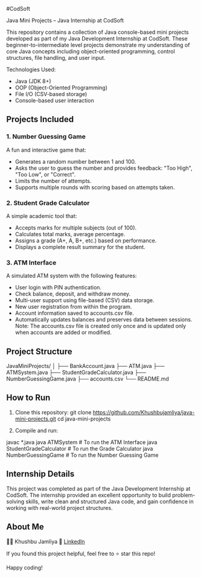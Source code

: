 #CodSoft

Java Mini Projects – Java Internship at CodSoft

This repository contains a collection of Java console-based mini projects developed as part of my Java Development Internship at CodSoft. These beginner-to-intermediate level projects demonstrate my understanding of core Java concepts including object-oriented programming, control structures, file handling, and user input.

Technologies Used:
- Java (JDK 8+)
- OOP (Object-Oriented Programming)
- File I/O (CSV-based storage)
- Console-based user interaction

## Projects Included

###  1. Number Guessing Game
A fun and interactive game that:
- Generates a random number between 1 and 100.
- Asks the user to guess the number and provides feedback: "Too High", "Too Low", or "Correct".
- Limits the number of attempts.
- Supports multiple rounds with scoring based on attempts taken.

###  2. Student Grade Calculator
A simple academic tool that:
- Accepts marks for multiple subjects (out of 100).
- Calculates total marks, average percentage.
- Assigns a grade (A+, A, B+, etc.) based on performance.
- Displays a complete result summary for the student.

###  3. ATM Interface
A simulated ATM system with the following features:
- User login with PIN authentication.
- Check balance, deposit, and withdraw money.
- Multi-user support using file-based (CSV) data storage.
- New user registration from within the program.
- Account information saved to accounts.csv file.
- Automatically updates balances and preserves data between sessions.
 Note: The accounts.csv file is created only once and is updated only when accounts are added or modified.


##  Project Structure
JavaMiniProjects/
│
├── BankAccount.java
├── ATM.java
├── ATMSystem.java
├── StudentGradeCalculator.java
├── NumberGuessingGame.java
├── accounts.csv
└── README.md


##  How to Run

1. Clone this repository:
git clone https://github.com/Khushbujamliya/java-mini-projects.git
cd java-mini-projects

2. Compile and run:

javac *.java
java ATMSystem                 # To run the ATM Interface
java StudentGradeCalculator   # To run the Grade Calculator
java NumberGuessingGame       # To run the Number Guessing Game

## Internship Details

This project was completed as part of the Java Development Internship at CodSoft.
The internship provided an excellent opportunity to build problem-solving skills, write clean and structured Java code, and gain confidence in working with real-world project structures.

##  About Me

👩‍💻 Khushbu Jamliya
🔗 [LinkedIn](https://www.linkedin.com/in/khushbu-jamliya-944242219/)


If you found this project helpful, feel free to ⭐ star this repo!

Happy coding! 
